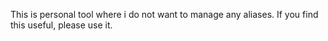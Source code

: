 This is personal tool where i do not want to manage any aliases. If you find this useful, please use it.

